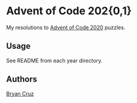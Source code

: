 # Advent of Code 202{0,1}

My resolutions to [Advent of Code 2020](https://adventofcode.com) puzzles.

## Usage

See README from each year directory.

## Authors

[Bryan Cruz](https://github.com/BryanCruz/)
